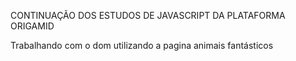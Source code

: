 CONTINUAÇÃO DOS ESTUDOS DE JAVASCRIPT DA PLATAFORMA ORIGAMID

Trabalhando com o dom utilizando a pagina animais fantásticos
